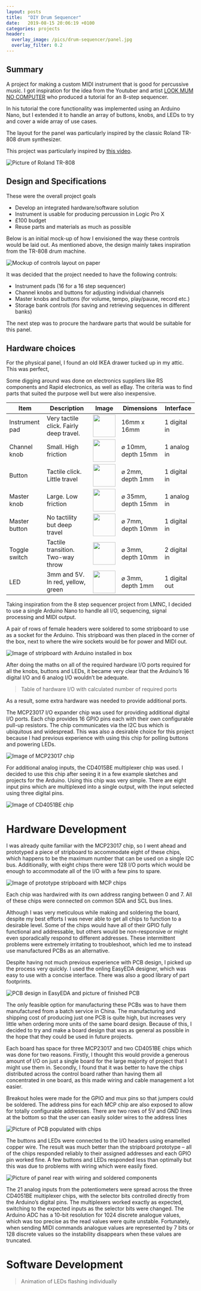 ```yaml
---
layout: posts
title:  "DIY Drum Sequencer"
date:   2019-08-15 20:06:19 +0100
categories: projects
header:
  overlay_image: /pics/drum-sequencer/panel.jpg
  overlay_filter: 0.2
---
```


## Summary

A project for making a custom MIDI instrument that is good for percussive music. I got inspiration for the idea from the Youtuber and artist [LOOK MUM NO COMPUTER][lmnc-channel] who produced a tutorial for an 8-step sequencer. 

In his tutorial the core functionality was implemented using an Arduino Nano, but I extended it to handle an array of buttons, knobs, and LEDs to try and cover a wide array of use cases.

The layout for the panel was particularly inspired by the classic Roland TR-808 drum synthesizer.

This project was particularly inspired by [this video][sequencer-vid].

![Picture of Roland TR-808][pic-tr808]

## Design and Specifications

These were the overall project goals

* Develop an integrated hardware/software solution
* Instrument is usable for producing percussion in Logic Pro X
* £100 budget
* Reuse parts and materials as much as possible

Below is an initial mock-up of how I envisioned the way these controls would be laid out. As mentioned above, the design mainly takes inspiration from the TR-808 drum machine.

![Mockup of controls layout on paper][panel-mockup]

It was decided that the project needed to have the following controls:

* Instrument pads (16 for a 16 step sequencer)
* Channel knobs and buttons for adjusting individual channels
* Master knobs and buttons (for volume, tempo, play/pause, record etc.)
* Storage bank controls (for saving and retrieving sequences in different banks)

The next step was to procure the hardware parts that would be suitable for this panel.

## Hardware choices

For the physical panel, I found an old IKEA drawer tucked up in my attic. This was perfect, 

Some digging around was done on electronics suppliers like RS components and Rapid electronics, as well as eBay. The criteria was to find parts that suited the purpose well but were also inexpensive.

| Item | Description | Image | Dimensions | Interface |
|--------------|-------------|-------|------------|-----------|
|Instrument pad|Very tactile click. Fairly deep travel.|<img src="/pics/drum-sequencer/instrument-pad.png" width="60" />|16mm x 16mm| 1 digital in|
|Channel knob|Small. High friction|<img src="/pics/drum-sequencer/small-knob.png" width="60" />|⌀ 10mm, depth 15mm|1 analog in|
|Button|Tactile click. Little travel|<img src="/pics/drum-sequencer/black-pushbutton.png" width="60" />|⌀ 2mm, depth 1mm|1 digital in|
|Master knob|Large. Low friction|<img src="/pics/drum-sequencer/big-knob.png" width="60" />|⌀ 35mm, depth 15mm|1 analog in|
|Master button|No tactility but deep travel	|<img src="/pics/drum-sequencer/red-pushbutton.png" width="60" />|⌀ 7mm, depth 10mm|1 digital in|
|Toggle switch|Tactile transition. Two-way throw|<img src="/pics/drum-sequencer/toggle-switch.png" width="60" />|⌀ 3mm, depth 10mm|2 digital in|
|LED|3mm and 5V. In red, yellow, green|<img src="/pics/drum-sequencer/leds.png" width="60" />|⌀ 3mm, depth 1mm|1 digital out|

Taking inspiration from the 8 step sequencer project from LMNC, I decided to use a single Arduino Nano to handle all I/O, sequencing, signal processing and MIDI output.

A pair of rows of female headers were soldered to some stripboard to use as a socket for the Arduino. This stripboard was then placed in the corner of the box, next to where the wire sockets would be for power and MIDI out.

![Image of stripboard with Arduino installed in box](/pics/drum-sequencer/arduino-with-pi.jpg)

After doing the maths on all of the required hardware I/O ports required for all the knobs, buttons and LEDs, it became very clear that the Arduino’s 16 digital I/O and 6 analog I/O wouldn’t be adequate.

> Table of hardware I/O with calculated number of required ports

As a result, some extra hardware was needed to provide additional ports.

The MCP23017 I/O expander chip was used for providing additional digital I/O ports. Each chip provides 16 GPIO pins each with their own configurable pull-up resistors. The chip communicates via the I2C bus which is ubiquitous and widespread. This was also a desirable choice for this project because I had previous experience with using this chip for polling buttons and powering LEDs.

![Image of MCP23017 chip](/pics/drum-sequencer/mcp23017_topview.jpg)

For additional analog inputs, the CD4015BE multiplexer chip was used. I decided to use this chip after seeing it in a few example sketches and projects for the Arduino. Using this chip was very simple. There are eight input pins which are multiplexed into a single output, with the input selected using three digital pins.

![Image of CD4051BE chip](/pics/drum-sequencer/cd4051be.jpg)

# Hardware Development

I was already quite familiar with the MCP23017 chip, so I went ahead and prototyped a piece of stripboard to accommodate eight of these chips, which happens to be the maximum number that can be used on a single I2C bus. Additionally, with eight chips there were 128 I/O ports which would be enough to accommodate all of the I/O with a few pins to spare.

![Image of prototype stripboard with MCP chips](/pics/drum-sequencer/old-stripboard.jpg)

Each chip was hardwired with its own address ranging between 0 and 7. All of these chips were connected on common SDA and SCL bus lines.

Although I was very meticulous while making and soldering the board, despite my best efforts I was never able to get all chips to function to a desirable level. Some of the chips would have all of their GPIO fully functional and addressable, but others would be non-responsive or might even sporadically respond to different addresses. These intermittent problems were extremely irritating to troubleshoot, which led me to instead use manufactured PCBs as an alternative.

Despite having not much previous experience with PCB design, I picked up the process very quickly. I used the onling EasyEDA designer, which was easy to use with a concise interface. There was also a good library of part footprints.

![PCB design in EasyEDA and picture of finished PCB](/pics/drum-sequencer/pcb-design.png)

The only feasible option for manufacturing these PCBs was to have them manufactured from a batch service in China. The manufacturing and shipping cost of producing just one PCB is quite high, but increases very little when ordering more units of the same board design. Because of this, I decided to try and make a board design that was as general as possible in the hope that they could be used in future projects.

Each board has space for three MCP23017 and two CD4051BE chips which was done for two reasons. Firstly, I thought this would provide a generous amount of I/O on just a single board for the large majority of project that I might use them in. Secondly, I found that it was better to have the chips distributed across the control board rather than having them all concentrated in one board, as this made wiring and cable management a lot easier.

Breakout holes were made for the GPIO and mux pins so that jumpers could be soldered. The address pins for each MCP chip are also exposed to allow for totally configurable addresses. There are two rows of 5V and GND lines at the bottom so that the user can easily solder wires to the address lines

![Picture of PCB populated with chips](/pics/drum-sequencer/pcb-oblique.jpg)

The buttons and LEDs were connected to the I/O headers using enamelled copper wire. The result was much better than the stripboard prototype – all of the chips responded reliably to their assigned addresses and each GPIO pin worked fine. A few buttons and LEDs responded less than optimally but this was due to problems with wiring which were easily fixed.

![Picture of panel rear with wiring and soldered components](/pics/drum-sequencer/panel-rear.jpg)

The 21 analog inputs from the potentiometers were spread across the three CD4051BE multiplexer chips, with the selector bits controlled directly from the Arduino’s digital pins. The multiplexers worked exactly as expected, switching to the expected inputs as the selector bits were changed. The Arduino ADC has a 10-bit resolution for 1024 discrete analogue values, which was too precise as the read values were quite unstable. Fortunately, when sending MIDI commands analogue values are represented by 7 bits or 128 discrete values so the instability disappears when these values are truncated.

# Software Development

> Animation of LEDs flashing individually


[lmnc-channel]:	https://www.youtube.com/channel/UCafxR2HWJRmMfSdyZXvZMTw
[sequencer-vid]: https://www.youtube.com/watch?v=9oGlCfwCoCw
[pic-tr808]:	 https://i1.wp.com/www.rolandus.com/blog/wp-content/uploads/2014/02/tr-808.png
[panel-mockup]:	 /pics/drum-sequencer/panel-mockup.jpg
[inst-pad]:	 /pics/drum-sequencer/instrument-pad.png